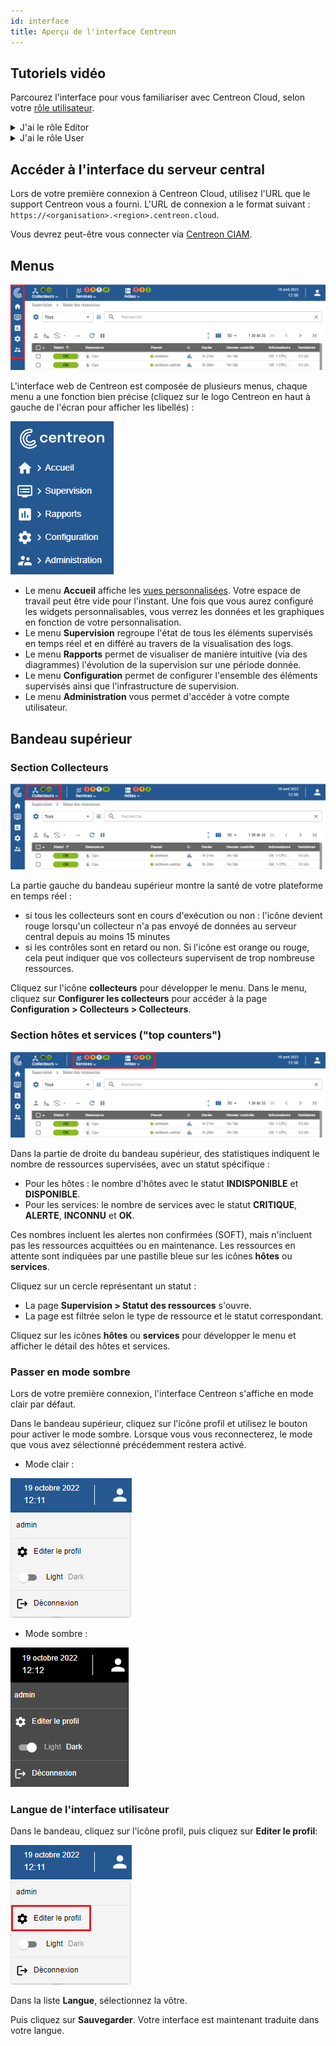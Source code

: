 ```yaml
---
id: interface
title: Aperçu de l'interface Centreon
---
```


## Tutoriels vidéo

Parcourez l'interface pour vous familiariser avec Centreon Cloud, selon votre [rôle utilisateur](../users/users.md#user-roles).

<details>
<summary>J'ai le rôle Editor</summary>

- Découvrir le menu principal :

<iframe width="100%" height="650" src="https://app.arcade.software/share/3asg2bObpD9nH31r1jvR" frameborder="0" allowfullscreen></iframe>

- Découvrir le bandeau supérieur :

<iframe width="100%" height="650" src="https://app.arcade.software/share/fdCcspkyOLIsHehIBOHZ" frameborder="0" allowfullscreen></iframe>

</details>

<details>
<summary>J'ai le rôle User</summary>

- Découvrir le menu principal :

<iframe width="100%" height="650" src="https://app.arcade.software/share/8xmtVdestemqeYPvKtGy" frameborder="0" allowfullscreen></iframe>

- Découvrir le bandeau supérieur :

<iframe width="100%" height="650" src="https://app.arcade.software/share/qvZAsg23B2q4MEe8T2Sl" frameborder="0" allowfullscreen></iframe>

</details>

## Accéder à l'interface du serveur central

Lors de votre première connexion à Centreon Cloud, utilisez l'URL que le support Centreon vous a fourni. L'URL de connexion a le format suivant : `https://<organisation>.<region>.centreon.cloud`.

Vous devrez peut-être vous connecter via [Centreon CIAM](../ciam/ciam.md).

## Menus

![image](../assets/getting-started/menus.png)

L'interface web de Centreon est composée de plusieurs menus, chaque menu a une fonction bien précise (cliquez sur le logo Centreon en haut à gauche de l'écran pour afficher les libellés) :

![image](../assets/getting-started/amenu.png)

* Le menu **Accueil** affiche les [vues personnalisées](create-custom-view.md). Votre espace de travail peut être vide pour l'instant. Une fois que vous aurez configuré les widgets
  personnalisables, vous verrez les données et les graphiques en fonction de votre personnalisation.
* Le menu **Supervision** regroupe l'état de tous les éléments supervisés en temps réel et en différé au travers de la
  visualisation des logs.
* Le menu **Rapports** permet de visualiser de manière intuitive (via des diagrammes) l'évolution de la supervision sur
  une période donnée.
* Le menu **Configuration** permet de configurer l'ensemble des éléments supervisés ainsi que l'infrastructure de supervision.
* Le menu **Administration** vous permet d'accéder à votre compte utilisateur.

## Bandeau supérieur

### Section Collecteurs

![image](../assets/getting-started/banner_pollers.png)

La partie gauche du bandeau supérieur montre la santé de votre plateforme en temps réel :

* si tous les collecteurs sont en cours d'exécution ou non : l'icône devient rouge lorsqu'un collecteur n'a pas envoyé de données au serveur central depuis au moins 15 minutes
* si les contrôles sont en retard ou non. Si l'icône est orange ou rouge, cela peut indiquer que vos collecteurs supervisent de trop nombreuse ressources.

Cliquez sur l'icône **collecteurs** pour développer le menu. Dans le menu, cliquez sur **Configurer les collecteurs** pour accéder à la page **Configuration > Collecteurs > Collecteurs**.

### Section hôtes et services ("top counters")

![image](../assets/getting-started/top_counters.png)

Dans la partie de droite du bandeau supérieur, des statistiques indiquent le nombre de ressources supervisées, avec un statut spécifique :

* Pour les hôtes : le nombre d'hôtes avec le statut **INDISPONIBLE** et **DISPONIBLE**.
* Pour les services: le nombre de services avec le statut **CRITIQUE**, **ALERTE**, **INCONNU** et **OK**.

Ces nombres incluent les alertes non confirmées (SOFT), mais n'incluent pas les ressources acquittées ou en maintenance. Les ressources en attente sont indiquées par une pastille bleue sur les icônes **hôtes** ou **services**.

Cliquez sur un cercle représentant un statut :

* La page **Supervision > Statut des ressources** s'ouvre.
* La page est filtrée selon le type de ressource et le statut correspondant.

Cliquez sur les icônes **hôtes** ou **services** pour développer le menu et afficher le détail des hôtes et services.

### Passer en mode sombre

Lors de votre première connexion, l'interface Centreon s'affiche en mode clair par défaut.

Dans le bandeau supérieur, cliquez sur l'icône profil et utilisez le bouton pour activer le mode sombre. Lorsque vous vous reconnecterez, le mode que vous avez sélectionné précédemment restera activé.

- Mode clair :

![image](../assets/getting-started/light_mode_switch.png)

- Mode sombre :

![image](../assets/getting-started/dark_mode_switch.png)

### Langue de l'interface utilisateur

Dans le bandeau, cliquez sur l'icône profil, puis cliquez sur **Editer le profil**:

![image](../assets/getting-started/change_language_1.png)

Dans la liste **Langue**, sélectionnez la vôtre.

Puis cliquez sur **Sauvegarder**. Votre interface est maintenant traduite dans votre
langue.

